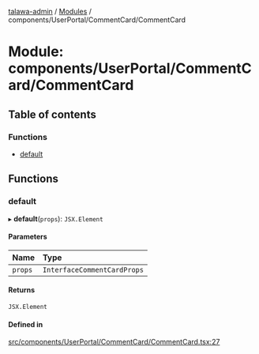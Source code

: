 [talawa-admin](../README.md) / [Modules](../modules.md) / components/UserPortal/CommentCard/CommentCard

# Module: components/UserPortal/CommentCard/CommentCard

## Table of contents

### Functions

- [default](components_UserPortal_CommentCard_CommentCard.md#default)

## Functions

### default

▸ **default**(`props`): `JSX.Element`

#### Parameters

| Name | Type |
| :------ | :------ |
| `props` | `InterfaceCommentCardProps` |

#### Returns

`JSX.Element`

#### Defined in

[src/components/UserPortal/CommentCard/CommentCard.tsx:27](https://github.com/Hasnain01-hub/talawa-admin/blob/e186ed2/src/components/UserPortal/CommentCard/CommentCard.tsx#L27)
